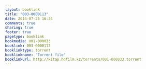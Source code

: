 ```yaml
---
layout: booklink
title: "003-0000113"
date: 2014-07-25 16:34
comments: true
sharing: true
footer: true
pagetype: booklink 
bookmedia: 001-000033
booklink: 003-0000113
booklinktype: torrent
booklinkname: "Torrent file"
booklinkurl: http://kitap.hdfilm.kz/torrents/001-000033.torrent
---
```

